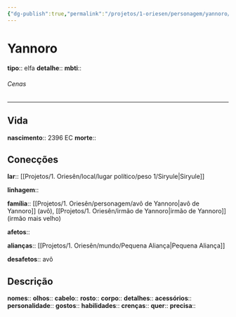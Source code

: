 ```yaml
---
{"dg-publish":true,"permalink":"/projetos/1-oriesen/personagem/yannoro/","dgHomeLink":true,"dgPassFrontmatter":false}
---
```



# Yannoro
**tipo**:: elfa
**detalhe**:: 
**mbti**:: 

###### Cenas



---
## Vida
**nascimento**:: 2396 EC
**morte**:: 


## Conecções
**lar**:: [[Projetos/1. Oriesên/local/lugar político/peso 1/Siryule|Siryule]]

**linhagem**:: 

**família**:: [[Projetos/1. Oriesên/personagem/avô de Yannoro|avô de Yannoro]] (avô), [[Projetos/1. Oriesên/irmão de Yannoro|irmão de Yannoro]] (irmão mais velho)

**afetos**:: 

**alianças**:: [[Projetos/1. Oriesên/mundo/Pequena Aliança|Pequena Aliança]]

**desafetos**:: avô


## Descrição
**nomes**:: 
**olhos**:: 
**cabelo**:: 
**rosto**:: 
**corpo**:: 
**detalhes**:: 
**acessórios**:: 
**personalidade**:: 
**gostos**:: 
**habilidades**:: 
**crenças**:: 
**quer**:: 
**precisa**:: 
